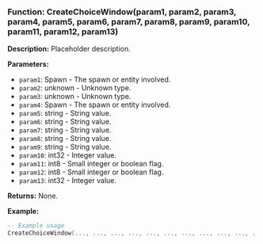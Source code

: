 ### Function: CreateChoiceWindow(param1, param2, param3, param4, param5, param6, param7, param8, param9, param10, param11, param12, param13)

**Description:**
Placeholder description.

**Parameters:**
- `param1`: Spawn - The spawn or entity involved.
- `param2`: unknown - Unknown type.
- `param3`: unknown - Unknown type.
- `param4`: Spawn - The spawn or entity involved.
- `param5`: string - String value.
- `param6`: string - String value.
- `param7`: string - String value.
- `param8`: string - String value.
- `param9`: string - String value.
- `param10`: int32 - Integer value.
- `param11`: int8 - Small integer or boolean flag.
- `param12`: int8 - Small integer or boolean flag.
- `param13`: int32 - Integer value.

**Returns:** None.

**Example:**

```lua
-- Example usage
CreateChoiceWindow(..., ..., ..., ..., ..., ..., ..., ..., ..., ..., ..., ..., ...)
```
